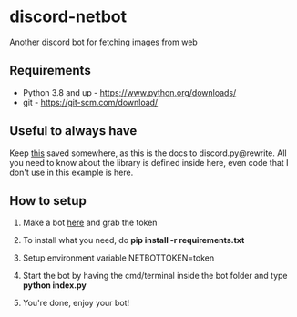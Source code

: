 # discord-netbot
Another discord bot for fetching images from web

## Requirements
- Python 3.8 and up - https://www.python.org/downloads/
- git - https://git-scm.com/download/

## Useful to always have
Keep [this](https://discordpy.readthedocs.io/en/latest/) saved somewhere, as this is the docs to discord.py@rewrite.
All you need to know about the library is defined inside here, even code that I don't use in this example is here.

## How to setup
1. Make a bot [here](https://discordapp.com/developers/applications/me) and grab the token

2. To install what you need, do **pip install -r requirements.txt**<br>

3. Setup environment variable NETBOTTOKEN=token

4. Start the bot by having the cmd/terminal inside the bot folder and type **python index.py**

5. You're done, enjoy your bot!
